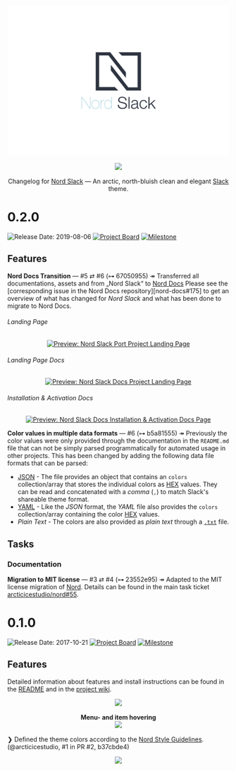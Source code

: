 <p align="center"><a href="https://www.nordtheme.com/ports/slack" target="_blank"><img src="https://raw.githubusercontent.com/arcticicestudio/nord-docs/develop/assets/images/ports/slack/repository-hero.svg?sanitize=true"/></a></p>

<p align="center"><a href="https://www.nordtheme.com/docs/ports/slack" target="_blank"><img src="https://img.shields.io/github/release/arcticicestudio/nord-slack.svg?style=flat-square&label=Docs&colorA=4c566a&colorB=88c0d0&logo=data%3Aimage%2Fsvg%2Bxml%3Bbase64%2CPHN2ZyB4bWxucz0iaHR0cDovL3d3dy53My5vcmcvMjAwMC9zdmciIHdpZHRoPSIxNiIgaGVpZ2h0PSIxNiI%2BCiAgICA8cGF0aCBmaWxsPSIjZDhkZWU5IiBkPSJNMTMuNzQ2IDIuODEzYS42Ny42NyAwIDAgMC0uNTU5LS4xMzNMOCAzLjg0OGwtNS4xODgtMS4xOGEuNjY5LjY2OSAwIDAgMC0uNTcuMTMzLjY3Ny42NzcgMCAwIDAtLjI0Mi41MzF2OC4xMzNjLS4wMDguMzIuMjEuNTk4LjUyLjY2OGw1LjMzMiAxLjE5OWguMjk2bDUuMzMyLTEuMmEuNjY4LjY2OCAwIDAgMCAuNTItLjY2N1YzLjMzMmEuNjU5LjY1OSAwIDAgMC0uMjU0LS41MnpNMy4zMzIgNC4xNjhsNCAuODk4djYuNzY2bC00LS44OTh6bTkuMzM2IDYuNzY2bC00IC44OThWNS4wNjZsNC0uODk4em0wIDAiLz4KPC9zdmc%2BCg%3D%3D"/></a></p>

<!--lint disable no-duplicate-headings no-duplicate-headings-in-section-->

<p align="center">Changelog for <a href="https://www.nordtheme.com/ports/slack">Nord Slack</a> — An arctic, north-bluish clean and elegant <a href="https://slack.com" target="_blank">Slack</a> theme.</p>

# 0.2.0

![Release Date: 2019-08-06](https://img.shields.io/static/v1.svg?style=flat-square&label=Release%20Date&message=2019-08-06&colorA=4c566a&colorB=88c0d0) [![Project Board](https://img.shields.io/static/v1.svg?style=flat-square&label=Project%20Board&message=0.1.0&logo=github&logoColor=eceff4&colorA=4c566a&colorB=88c0d0)](https://github.com/arcticicestudio/nord-sublime-text/projects/2) [![Milestone](https://img.shields.io/static/v1.svg?style=flat-square&label=Milestone&message=0.1.0&logo=github&logoColor=eceff4&colorA=4c566a&colorB=88c0d0)](https://github.com/arcticicestudio/nord-sublime-text/milestone/1)

## Features

**Nord Docs Transition** — #5 ⇄ #6 (⊶ 67050955)
↠ Transferred all documentations, assets and from „Nord Slack“ to [Nord Docs][nord]
Please see the [corresponding issue in the Nord Docs repository][nord-docs#175] to get an overview of what has changed for _Nord Slack_ and what has been done to migrate to Nord Docs.

###### Landing Page

<p align="center"><a href="https://www.nordtheme.com/ports/slack" target="_blank"><img src="https://user-images.githubusercontent.com/7836623/62790926-6a3d2e80-bacc-11e9-98b1-a19d1bc18725.png" alt="Preview: Nord Slack Port Project Landing Page"/></a></p>

###### Landing Page Docs

<p align="center"><a href="https://www.nordtheme.com/docs/ports/slack" target="_blank"><img src="https://user-images.githubusercontent.com/7836623/62790924-69a49800-bacc-11e9-9748-be6f26ba5c30.png" alt="Preview: Nord Slack Docs Project Landing Page"/></a></p>

###### Installation & Activation Docs

<p align="center"><a href="https://www.nordtheme.com/docs/ports/slack/installation" target="_blank"><img src="https://user-images.githubusercontent.com/7836623/62790925-6a3d2e80-bacc-11e9-9a8a-c713d0cafd1f.png" alt="Preview: Nord Slack Docs Installation & Activation Docs Page"/></a></p>

**Color values in multiple data formats** — #6 (⊶ b5a81555)
↠ Previously the color values were only provided through the documentation in the `README.md` file that can not be simply parsed programmatically for automated usage in other projects. This has been changed by adding the following data file formats that can be parsed:

- [JSON][] - The file provides an object that contains an `colors` collection/array that stores the individual colors as [HEX][wiki-web_color#hex] values. They can be read and concatenated with a _comma_ (`,`) to match Slack's shareable theme format.
- [YAML][] - Like the _JSON_ format, the _YAML_ file also provides the `colors` collection/array containing the color [HEX][wiki-web_color#hex] values.
- _Plain Text_ - The colors are also provided as _plain text_ through a [`.txt`][wiki-txt_file] file.

## Tasks

### Documentation

**Migration to MIT license** — #3 ⇄ #4 (⊶ 23552e95)
↠ Adapted to the MIT license migration of [Nord][]. Details can be found in the main task ticket [arcticicestudio/nord#55][nord#55].

# 0.1.0

![Release Date: 2017-10-21](https://img.shields.io/static/v1.svg?style=flat-square&label=Release%20Date&message=2017-10-21&colorA=4c566a&colorB=88c0d0) [![Project Board](https://img.shields.io/static/v1.svg?style=flat-square&label=Project%20Board&message=0.1.0&logo=github&logoColor=eceff4&colorA=4c566a&colorB=88c0d0)](https://github.com/arcticicestudio/nord-slack/projects/2) [![Milestone](https://img.shields.io/static/v1.svg?style=flat-square&label=Milestone&message=0.1.0&logo=github&logoColor=eceff4&colorA=4c566a&colorB=88c0d0)](https://github.com/arcticicestudio/nord-slack/milestone/1)

## Features

Detailed information about features and install instructions can be found in the [README](https://github.com/arcticicestudio/nord-slack/blob/master/README.md#installation) and in the [project wiki](https://github.com/arcticicestudio/nord-slack/wiki).

<p align="center"><img src="https://raw.githubusercontent.com/arcticicestudio/nord-slack/master/assets/scrot-hero.png"/></p>

<p align="center"><strong>Menu- and item hovering</strong><br><img src="https://raw.githubusercontent.com/arcticicestudio/nord-slack/master/assets/scrcast-hovering.gif"/></p>

❯ Defined the theme colors according to the [Nord Style Guidelines][gh-repo]. (@arcticicestudio, #1 in PR #2, b37cbde4)

<p align="center"><img src="https://raw.githubusercontent.com/arcticicestudio/nord-slack/master/assets/scrot-definitions.png"/></p>

<!--
+------------------+
+ Symbol Reference +
+------------------+
↠ (U+21A0): Start of a log section description
— (U+2014): Separator between a log section title and the metadata
⇄ (U+21C4): Separator between a issue ID and pull request ID in a log metadata
⊶ (U+22B6): Icon prefix for the short commit SHA checksum in a log metadata
-->

<!--lint disable final-definition-->

<!-- Base Links -->

[gh-repo]: https://github.com/arcticicestudio/nord
[json]: https://json.org
[nord]: https://www.nordtheme.com
[wiki-txt_file]: https://en.wikipedia.org/wiki/Text_file
[wiki-web_color#hex]: https://en.wikipedia.org/wiki/Web_colors#Converting_RGB_to_hexadecimal
[yaml]: https://yaml.org

<!-- v0.2.0 -->

[nord-docs#172]: https://github.com/arcticicestudio/nord-docs/issues/172
[nord#55]: https://github.com/arcticicestudio/nord/issues/55
